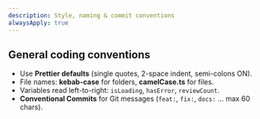 ```yaml
---
description: Style, naming & commit conventions
alwaysApply: true
---
```


## General coding conventions
- Use **Prettier defaults** (single quotes, 2-space indent, semi-colons ON).
- File names: **kebab-case** for folders, **camelCase.ts** for files.
- Variables read left-to-right: `isLoading`, `hasError`, `reviewCount`.
- **Conventional Commits** for Git messages (`feat:`, `fix:`, `docs:` … max 60 chars). 